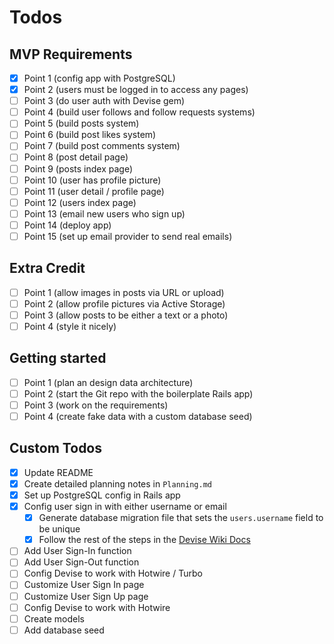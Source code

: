 # Todos

## MVP Requirements

- [x] Point 1 (config app with PostgreSQL)
- [x] Point 2 (users must be logged in to access any pages)
- [ ] Point 3 (do user auth with Devise gem)
- [ ] Point 4 (build user follows and follow requests systems)
- [ ] Point 5 (build posts system)
- [ ] Point 6 (build post likes system)
- [ ] Point 7 (build post comments system)
- [ ] Point 8 (post detail page)
- [ ] Point 9 (posts index page)
- [ ] Point 10 (user has profile picture)
- [ ] Point 11 (user detail / profile page)
- [ ] Point 12 (users index page)
- [ ] Point 13 (email new users who sign up)
- [ ] Point 14 (deploy app)
- [ ] Point 15 (set up email provider to send real emails)

## Extra Credit

- [ ] Point 1 (allow images in posts via URL or upload)
- [ ] Point 2 (allow profile pictures via Active Storage)
- [ ] Point 3 (allow posts to be either a text or a photo)
- [ ] Point 4 (style it nicely)

## Getting started

- [ ] Point 1 (plan an design data architecture)
- [ ] Point 2 (start the Git repo with the boilerplate Rails app)
- [ ] Point 3 (work on the requirements)
- [ ] Point 4 (create fake data with a custom database seed)

## Custom Todos

- [x] Update README
- [x] Create detailed planning notes in `Planning.md`
- [x] Set up PostgreSQL config in Rails app
- [x] Config user sign in with either username or email
  - [x] Generate database migration file that sets the `users.username` field to be unique
  - [x] Follow the rest of the steps in the [Devise Wiki Docs](https://github.com/heartcombo/devise/wiki/How-To:-Allow-users-to-sign-in-using-their-username-or-email-address)
- [ ] Add User Sign-In function
- [ ] Add User Sign-Out function
- [ ] Config Devise to work with Hotwire / Turbo
- [ ] Customize User Sign In page
- [ ] Customize User Sign Up page
- [ ] Config Devise to work with Hotwire
- [ ] Create models
- [ ] Add database seed
